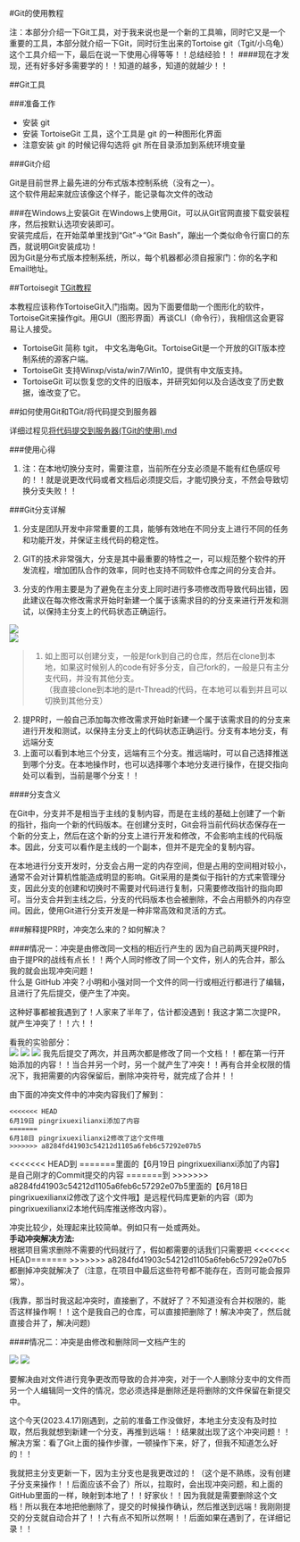 #Git的使用教程

注：本部分介绍一下Git工具，对于我来说也是一个新的工具嘛，同时它又是一个重要的工具，本部分就介绍一下Git，同时衍生出来的Tortoise git（Tgit/小乌龟）这个工具介绍一下，最后在说一下使用心得等等！！总结经验！！
####现在才发现，还有好多好多需要学的！！知道的越多，知道的就越少！！ 

##Git工具
 
###准备工作  
- 安装 git  
- 安装 TortoiseGit 工具，这个工具是 git 的一种图形化界面  
- 注意安装 git 的时候记得勾选将 git 所在目录添加到系统环境变量   

###Git介绍
  
Git是目前世界上最先进的分布式版本控制系统（没有之一）。  
这个软件用起来就应该像这个样子，能记录每次文件的改动   

###在Windows上安装Git
在Windows上使用Git，可以从Git官网直接下载安装程序，然后按默认选项安装即可。  
安装完成后，在开始菜单里找到“Git”->“Git Bash”，蹦出一个类似命令行窗口的东西，就说明Git安装成功！  
因为Git是分布式版本控制系统，所以，每个机器都必须自报家门：你的名字和Email地址。    
 
##Tortoisegit
[TGit教程](https://www.cnblogs.com/anayigeren/p/10177027.html)  
   
本教程应该称作TortoiseGit入门指南。因为下面要借助一个图形化的软件，TortoiseGit来操作git。用GUI（图形界面）再谈CLI（命令行），我相信这会更容易让人接受。
 
- TortoiseGit 简称 tgit， 中文名海龟Git。TortoiseGit是一个开放的GIT版本控制系统的源客户端。
- TortoiseGit 支持Winxp/vista/win7/Win10，提供有中文版支持。
- TortoiseGit 可以恢复您的文件的旧版本，并研究如何以及合适改变了历史数据，谁改变了它。  


##如何使用Git和TGit/将代码提交到服务器

详细过程见[将代码提交到服务器(TGit的使用).md](将代码提交到服务器(TGit的使用).md)  


###使用心得 
1. 注：在本地切换分支时，需要注意，当前所在分支必须是不能有红色感叹号的！！就是说更改代码或者文档后必须提交后，才能切换分支，不然会导致切换分支失败！！



###Git分支详解

1. 分支是团队开发中非常重要的工具，能够有效地在不同分支上进行不同的任务和功能开发，并保证主线代码的稳定性。

2. GIT的技术非常强大，分支是其中最重要的特性之一，可以规范整个软件的开发流程，增加团队合作的效率，同时也支持不同软件仓库之间的分支合并。

3. 分支的作用主要是为了避免在主分支上同时进行多项修改而导致代码出错，因此建议在每次修改需求开始时新建一个属于该需求目的的分支来进行开发和测试，以保持主分支上的代码状态正确运行。

![](figures/Git_figures/tu1.png)  
![](figures/Git_figures/tu2.png)
 
> 1. 如上图可以创建分支，一般是fork到自己的仓库，然后在clone到本地，如果这时候别人的code有好多分支，自己fork的，一般是只有主分支代码，并没有其他分支。  
（我直接clone到本地的是rt-Thread的代码，在本地可以看到并且可以切换到其他分支）
2. 提PR时，一般自己添加每次修改需求开始时新建一个属于该需求目的的分支来进行开发和测试，以保持主分支上的代码状态正确运行。分支有本地分支，有远端分支
3. 上面可以看到本地三个分支，远端有三个分支。推远端时，可以自己选择推送到哪个分支。在本地操作时，也可以选择哪个本地分支进行操作，在提交指向处可以看到，当前是哪个分支！！

####分支含义  

在Git中，分支并不是相当于主线的复制内容，而是在主线的基础上创建了一个新的指针，指向一个新的代码版本。在创建分支时，Git会将当前代码状态保存在一个新的分支上，然后在这个新的分支上进行开发和修改，不会影响主线的代码版本。因此，分支可以看作是主线的一个副本，但并不是完全的复制内容。

在本地进行分支开发时，分支会占用一定的内存空间，但是占用的空间相对较小，通常不会对计算机性能造成明显的影响。Git采用的是类似于指针的方式来管理分支，因此分支的创建和切换时不需要对代码进行复制，只需要修改指针的指向即可。当分支合并到主线之后，分支的代码版本也会被删除，不会占用额外的内存空间。因此，使用Git进行分支开发是一种非常高效和灵活的方式。


###解释提PR时，冲突怎么来的？如何解决？

####情况一：冲突是由修改同一文档的相近行产生的
因为自己前两天提PR时，由于提PR的战线有点长！！两个人同时修改了同一个文件，别人的先合并，那么我的就会出现冲突问题！   
什么是 GitHub 冲突？小明和小强对同一个文件的同一行或相近行都进行了编辑，且进行了先后提交，便产生了冲突。  

这种好事都被我遇到了！人家来了半年了，估计都没遇到！我这才第二次提PR，就产生冲突了！！六！！  

看我的实验部分：  
![](figures/Git_figures/tu3.png)
![](figures/Git_figures/tu4.png)
![](figures/Git_figures/tu5.png)
我先后提交了两次，并且两次都是修改了同一个文档！！都在第一行开始添加的内容！！当合并另一个时，另一个就产生了冲突！！再有合并全权限的情况下，我把需要的内容保留后，删除冲突符号，就完成了合并！！

由下面的冲突文件中的冲突内容我们了解到：

	<<<<<<< HEAD
	6月19日 pingrixuexilianxi添加了内容
	=======
	6月18日 pingrixuexilianxi2修改了这个文件哦
	>>>>>>> a8284fd41903c54212d1105a6feb6c57292e07b5

<<<<<<< HEAD到 =======里面的【6月19日 pingrixuexilianxi添加了内容】是自己刚才的Commit提交的内容
=======到 >>>>>>> a8284fd41903c54212d1105a6feb6c57292e07b5里面的【6月18日 pingrixuexilianxi2修改了这个文件哦】是远程代码库更新的内容（即为pingrixuexilianxi2本地代码库推送修改内容）。  

冲突比较少，处理起来比较简单。例如只有一处或两处。  
__手动冲突解决方法:__  
根据项目需求删除不需要的代码就行了，假如都需要的话我们只需要把 <<<<<<< HEAD=======     >>>>>>> a8284fd41903c54212d1105a6feb6c57292e07b5都删掉冲突就解决了（注意，在项目中最后这些符号都不能存在，否则可能会报异常）。  

(我靠，那当时我这起冲突时，直接删了，不就好了？不知道没有合并权限的，能否这样操作啊！！这个是我自己的仓库，可以直接把删除了！解决冲突了，然后就直接合并了，解决问题)

####情况二：冲突是由修改和删除同一文档产生的

![](figures/Git_figures/tu6.png)
![](figures/Git_figures/tu7.png)

要解决由对文件进行竞争更改而导致的合并冲突，对于一个人删除分支中的文件而另一个人编辑同一文件的情况，您必须选择是删除还是将删除的文件保留在新提交中。  

这个今天(2023.4.17)刚遇到，之前的准备工作没做好，本地主分支没有及时拉取，然后我就想到新建一个分支，再推到远端！！结果就出现了这个冲突问题！！解决方案：看了Git上面的操作步骤，一顿操作下来，好了，但我不知道怎么好的！！

我就把主分支更新一下，因为主分支也是我更改过的！（这个是不熟练，没有创建子分支来操作！！后面应该不会了）所以，拉取时，会出现冲突问题，和上面的GitHub里面的一样，映射到本地了！！好家伙！！因为我就是需要删除这个文档！所以我在本地把他删除了，提交的时候操作确认，然后推送到远端！我刚刚提交的分支就自动合并了！！六有点不知所以然啊！！后面如果在遇到了，在详细记录！！  





